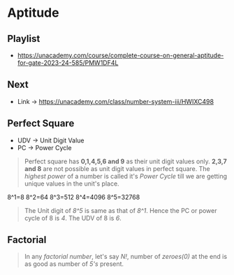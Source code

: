 # Aptitude

## Playlist

* https://unacademy.com/course/complete-course-on-general-aptitude-for-gate-2023-24-585/PMW1DF4L


## Next

* Link -> https://unacademy.com/class/number-system-iii/HWIXC498

## Perfect Square

* UDV -> Unit Digit Value
* PC -> Power Cycle

> Perfect square has **0,1,4,5,6 and 9** as their unit digit values only.
> **2,3,7 and 8** are not possible as unit digit values in perfect square.
> The *highest power* of a number is called it's *Power Cycle* till we are getting unique values in the unit's place.

8^1=8
8^2=64
8^3=512
8^4=4096
8^5=32768

> The Unit digit of *8^5* is same as that of *8^1*. Hence the PC or power cycle of 8 is *4*. The UDV of 8 is *6*.
## Factorial

> In any *factorial number*, let's say *N!*, number of *zeroes(0)* at the end is as good as number of *5's* present.
